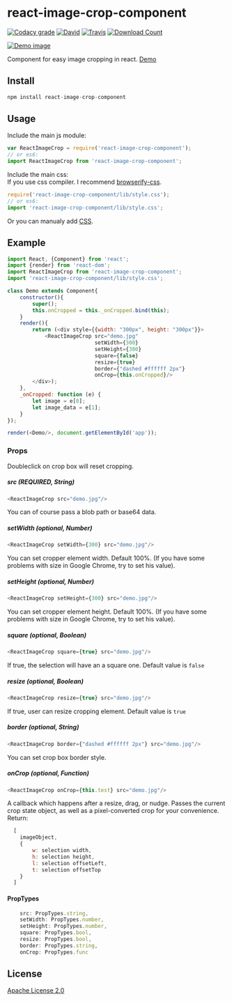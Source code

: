 # react-image-crop-component

[![Codacy grade](https://img.shields.io/codacy/grade/a4ead017db524403b11874989034dd2f.svg?style=flat-square)](https://www.codacy.com/app/exelban/react-image-crop-component)
[![David](https://img.shields.io/david/exelban/react-image-crop-component.svg?style=flat-square)](https://david-dm.org/exelban/react-image-crop-component)
[![Travis](https://img.shields.io/travis/exelban/react-image-crop-component.svg?style=flat-square)](https://travis-ci.org/exelban/react-image-crop-component)
[![Download Count](https://img.shields.io/npm/dm/react-image-crop-component.svg?style=flat-square)](http://www.npmjs.com/package/react-image-crop-component)


[![Demo image](https://s3.eu-central-1.amazonaws.com/serhiy/Github_repo/react-image-crop-component-2.gif)](https://exelban.github.io/react-image-crop-component)

Component for easy image cropping in react. [Demo](https://exelban.github.io/react-image-crop-component/)

## Install
```javascript
npm install react-image-crop-component
```

## Usage
Include the main js module:
```javascript
var ReactImageCrop = require('react-image-crop-component');
// or es6:
import ReactImageCrop from 'react-image-crop-component';
```

Include the main css: <br/>
If you use css compiler. I recommend [browserify-css](https://github.com/cheton/browserify-css).
```javascript
require('react-image-crop-component/lib/style.css');
// or es6:
import 'react-image-crop-component/lib/style.css';
```

Or you can manualy add [CSS](https://github.com/exelban/react-image-crop-component/blob/master/lib/style.css).


## Example
```javascript
import React, {Component} from 'react';
import {render} from 'react-dom';
import ReactImageCrop from 'react-image-crop-component';
import 'react-image-crop-component/lib/style.css';

class Demo extends Component{
    constructor(){
        super();
        this.onCropped = this._onCropped.bind(this);
    }
    render(){
        return (<div style={{width: "300px", height: "300px"}}>
            <ReactImageCrop src="demo.jpg"
                            setWidth={300} 
                            setHeight={300} 
                            square={false} 
                            resize={true}
                            border={"dashed #ffffff 2px"}
                            onCrop={this.onCropped}/>
        </div>);
    },
    _onCropped: function (e) {
        let image = e[0];
        let image_data = e[1];
    }
});

render(<Demo/>, document.getElementById('app'));
```

### Props
Doubleclick on crop box will reset cropping.

##### src (REQUIRED, String)
```javascript
<ReactImageCrop src="demo.jpg"/>
```
You can of course pass a blob path or base64 data.

##### setWidth (optional, Number)
```javascript
<ReactImageCrop setWidth={300} src="demo.jpg"/>
```
You can set cropper element width. Default 100%. (If you have some problems with size in Google Chrome, try to set his value).

##### setHeight (optional, Number)
```javascript
<ReactImageCrop setHeight={300} src="demo.jpg"/>
```
You can set cropper element height. Default 100%. (If you have some problems with size in Google Chrome, try to set his value).

##### square (optional, Boolean)
```javascript
<ReactImageCrop square={true} src="demo.jpg"/>
```
If true, the selection will have an a square one. Default value is ```false```

##### resize (optional, Boolean)
```javascript
<ReactImageCrop resize={true} src="demo.jpg"/>
```
If true, user can resize cropping element. Default value is ```true```

##### border (optional, String)
```javascript
<ReactImageCrop border={"dashed #ffffff 2px"} src="demo.jpg"/>
```
You can set crop box border style.

##### onCrop (optional, Function)
```javascript
<ReactImageCrop onCrop={this.test} src="demo.jpg"/>
```
A callback which happens after a resize, drag, or nudge. Passes the current crop state object, as well as a pixel-converted crop for your convenience.
Return:
```javascript
  [ 
    imageObject,
    {
        w: selection width,
        h: selection height,
        l: selection offsetLeft,
        t: selection offsetTop
    }
  ]
```

#### PropTypes
```javascript
    src: PropTypes.string,
    setWidth: PropTypes.number,
    setHeight: PropTypes.number,
    square: PropTypes.bool,
    resize: PropTypes.bool,
    border: PropTypes.string,
    onCrop: PropTypes.func
```

## License
[Apache License 2.0](https://github.com/exelban/react-image-crop-component/blob/master/LICENSE)
